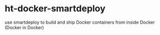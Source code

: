 # ht-docker-smartdeploy
use smartdeploy to build and ship Docker containers from inside Docker (Docker in Docker)
